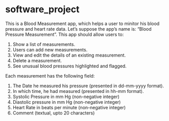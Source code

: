 # software_project

This is a Blood Measurement app, which helps a user to minitor his blood pressure and heart rate data. Let’s suppose the app’s name is: “Blood Pressure Measurement”. This app should allow users to:

1. Show a list of measurements.
2. Users can add new measurements.
3. View and edit the details of an existing measurement.
4. Delete a measurement.
5. See unusual blood pressures highlighted and flagged.

Each measurement has the following field:

1. The Date he measured his pressure (presented in dd-mm-yyyy format).
2. In which time, he had measured (presented in hh-mm format).
3. Systolic Pressure in mm Hg (non-negative integer)
4. Diastolic pressure in mm Hg (non-negative integer)
5. Heart Rate in beats per minute (non-negative integer)
6. Comment (textual, upto 20 characters)